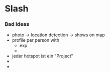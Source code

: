 # Slash

### Bad Ideas

* photo -> location detection -> shows on map
* profile per person with
    * exp 
    * 
* jeder hotspot ist ein "Project"
* 
* 
